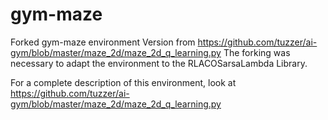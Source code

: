 # gym-maze

Forked gym-maze environment Version from https://github.com/tuzzer/ai-gym/blob/master/maze_2d/maze_2d_q_learning.py 
The forking was necessary to adapt the environment to the RLACOSarsaLambda Library.

For a complete description of this environment, look at https://github.com/tuzzer/ai-gym/blob/master/maze_2d/maze_2d_q_learning.py 

